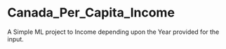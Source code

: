 # Canada_Per_Capita_Income
A Simple ML project to Income  depending upon the Year provided for the input.
